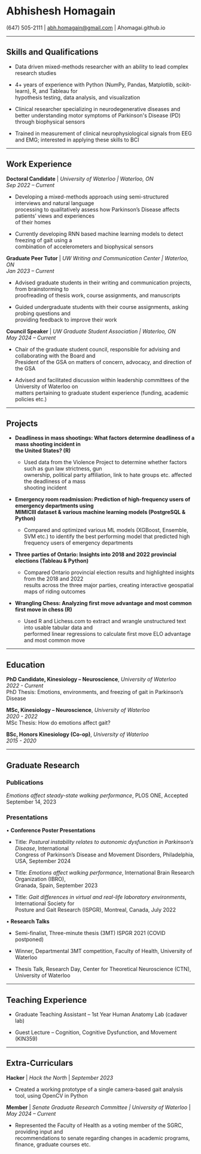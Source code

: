 # Abhishesh Homagain  
(647) 505-2111 | abh.homagain@gmail.com | Ahomagai.github.io  

---

## Skills and Qualifications

- Data driven mixed-methods researcher with an ability to lead complex research studies  

- 4+ years of experience with Python (NumPy, Pandas, Matplotlib, scikit-learn), R, and Tableau for  
hypothesis testing, data analysis, and visualization  

- Clinical researcher specializing in neurodegenerative diseases and better understanding motor symptoms of Parkinson's Disease (PD) through biophysical sensors

- Trained in measurement of clinical neurophysiological signals from EEG and EMG; interested in applying these skills to BCI
---

## Work Experience

**Doctoral Candidate** | *University of Waterloo | Waterloo, ON*  
*Sep 2022 – Current*  

  - Developing a mixed-methods approach using semi-structured interviews and natural language  
processing to qualitatively assess how Parkinson’s Disease affects patients’ views and experiences  
of their homes  

  - Currently developing RNN based machine learning models to detect freezing of gait using a  
combination of accelerometers and biophysical sensors  

**Graduate Peer Tutor** | *UW Writing and Communication Center | Waterloo, ON*  
*Jan 2023 – Current*  

  - Advised graduate students in their writing and communication projects, from brainstorming to  
proofreading of thesis work, course assignments, and manuscripts  

  - Guided undergraduate students with their course assignments, asking probing questions and  
providing feedback to improve their work  

**Council Speaker** | *UW Graduate Student Association | Waterloo, ON*  
*May 2024 – Current*  

  - Chair of the graduate student council, responsible for advising and collaborating with the Board and  
President of the GSA on matters of concern, advocacy, and direction of the GSA  

  - Advised and facilitated discussion within leadership committees of the University of Waterloo on  
matters pertaining to graduate student experience (funding, academic policies etc.)  

---

## Projects

- **Deadliness in mass shootings: What factors determine deadliness of a mass shooting incident in  
the United States? (R)**  

  - Used data from the Violence Project to determine whether factors such as gun law strictness, gun  
  ownership, political party affiliation, link to hate groups etc. affected the deadliness of a mass  
  shooting incident  

- **Emergency room readmission: Prediction of high-frequency users of emergency departments using  
MIMICIII dataset & various machine learning models (PostgreSQL & Python)**  

  - Compared and optimized various ML models (XGBoost, Ensemble, SVM etc.) to identify the best  performing model that predicted high frequency users of emergency departments  

- **Three parties of Ontario: Insights into 2018 and 2022 provincial elections (Tableau & Python)**  

  - Compared Ontario provincial election results and highlighted insights from the 2018 and 2022  
  results across the three major parties, creating interactive geospatial maps of riding outcomes  

- **Wrangling Chess: Analyzing first move advantage and most common first move in chess (R)**  

  - Used R and Lichess.com to extract and wrangle unstructured text into usable tabular data and  
  performed linear regressions to calculate first move ELO advantage and most common move  

---

## Education

**PhD Candidate, Kinesiology – Neuroscience**, *University of Waterloo*  
*2022 - Current*  
PhD Thesis: Emotions, environments, and freezing of gait in Parkinson’s Disease  

**MSc, Kinesiology – Neuroscience**, *University of Waterloo*  
*2020 - 2022*  
MSc Thesis: How do emotions affect gait?  

**BSc, Honors Kinesiology (Co-op)**, *University of Waterloo*  
*2015 - 2020*  

---

## Graduate Research

### Publications

*Emotions affect steady-state walking performance*, PLOS ONE, Accepted September 14, 2023  

### Presentations

• **Conference Poster Presentations**  

  - Title: *Postural instability relates to autonomic dysfunction in Parkinson’s Disease*, International  
Congress of Parkinson’s Disease and Movement Disorders, Philadelphia, USA, September 2024  

  - Title: *Emotions affect walking performance*, International Brain Research Organization (IBRO),  
Granada, Spain, September 2023  

  - Title: *Gait differences in virtual and real-life laboratory environments*, International Society for  
Posture and Gait Research (ISPGR), Montreal, Canada, July 2022  

• **Research Talks**  

  - Semi-finalist, Three-minute thesis (3MT) ISPGR 2021 (COVID postponed)  

  - Winner, Departmental 3MT competition, Faculty of Health, University of Waterloo  

  - Thesis Talk, Research Day, Center for Theoretical Neuroscience (CTN), University of Waterloo  

---

## Teaching Experience

  - Graduate Teaching Assistant – 1st Year Human Anatomy Lab (cadaver lab)  

  - Guest Lecture – Cognition, Cognitive Dysfunction, and Movement (KIN359)  

---

## Extra-Curriculars

**Hacker** | *Hack the North* | *September 2023*  
  - Created a working prototype of a single camera-based gait analysis tool, using OpenCV in Python  

**Member** | *Senate Graduate Research Committee | University of Waterloo* | *May 2024 – Current*  
  - Represented the Faculty of Health as a voting member of the SGRC, providing input and  
recommendations to senate regarding changes in academic programs, finance, graduate courses etc.  
